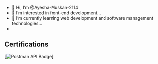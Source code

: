 - 👋 Hi, I’m @Ayesha-Muskan-2114
- 👀 I’m interested in front-end development...
- 🌱 I’m currently learning web development and software management technologies...
- 
## Certifications

[![Postman API Badge]([https://api.badgr.io/public/assertions/pBYM2vCfTAWS58Lfi3QQlA?identity__email=ayeshamuskan2114%40gmail.com](https://api.badgr.io/public/assertions/pBYM2vCfTAWS58Lfi3QQlA/image))]



<!---
Ayesha-Muskan-2114/Ayesha-Muskan-2114 is a ✨ special ✨ repository because its `README.md` (this file) appears on your GitHub profile.
You can click the Preview link to take a look at your changes.
--->
